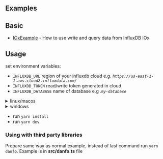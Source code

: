 ## Examples

## Basic

- [IOxExample](examples/src/main.ts) - How to use write and query data from InfluxDB IOx

## Usage

set environment variables:

- `INFLUXDB_URL` region of your influxdb cloud e.g. *`https://us-east-1-1.aws.cloud2.influxdata.com/`*
- `INFLUXDB_TOKEN` read/write token generated in cloud
- `INFLUXDB_DATABASE` name of database e.g .*`my-database`*

<details>
  <summary>linux/macos</summary>

```sh
export INFLUXDB_URL="<url>"
export INFLUXDB_DATABASE="<database>"
export INFLUXDB_TOKEN="<token>"
```

</details>

<details>
  <summary>windows</summary>

### powershell

```powershell
$env:INFLUXDB_URL="<url>"
$env:INFLUXDB_DATABASE="<database>"
$env:INFLUXDB_TOKEN="<token>"
```

### cmd

```console
set INFLUXDB_URL=<url>
set INFLUXDB_DATABASE=<database>
set INFLUXDB_TOKEN=<token>
```

</details>

- run `yarn install`
- run `yarn dev`

### Using with third party libraries

Prepare same way as normal example, instead of last command run `yarn danfo`. Example is in **src/danfo.ts** file
